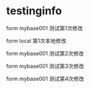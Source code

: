 # testinginfo

form mybase001 测试第1次修改

form local 第1次本地修改

form mybase001 测试第2次修改

form mybase001 测试第3次修改

form mybase001 测试第4次修改
